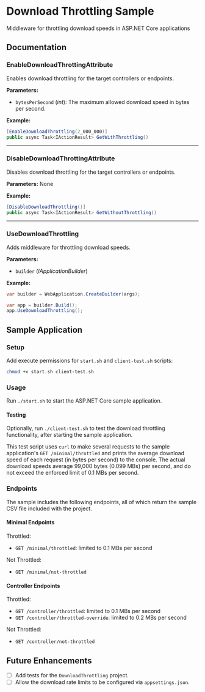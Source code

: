 # Download Throttling Sample

Middleware for throttling download speeds in ASP.NET Core applications

## Documentation

### EnableDownloadThrottingAttribute

Enables download throttling for the target controllers or endpoints.

**Parameters:**

- `bytesPerSecond` (_int_): The maximum allowed download speed in bytes per second.

**Example:**

```csharp
[EnableDownloadThrottling(2_000_000)]
public async Task<IActionResult> GetWithThrottling()
```

<hr>

### DisableDownloadThrottingAttribute

Disables download throttling for the target controllers or endpoints.

**Parameters:** None

**Example:**

```csharp
[DisableDownloadThrottling()]
public async Task<IActionResult> GetWithoutThrottling()
```

<hr>

### UseDownloadThrottling

Adds middleware for throttling download speeds.

**Parameters:**

- `builder` (_IApplicationBuilder_)

**Example:**

```csharp
var builder = WebApplication.CreateBuilder(args);

var app = builder.Build();
app.UseDownloadThrottling();
```

## Sample Application 

### Setup

Add execute permissions for `start.sh` and `client-test.sh` scripts:

```bash
chmod +x start.sh client-test.sh
```

### Usage

Run `./start.sh` to start the ASP.NET Core sample application. 

#### Testing

Optionally, run `./client-test.sh` to test the download throttling functionality, after starting the sample application.

This test script uses `curl` to make several requests to the sample application's `GET /minimal/throttled` and prints the average download speed of each request (in bytes per second) to the console. The actual download speeds average 99,000 bytes (0.099 MBs) per second, and do not exceed the enforced limit of 0.1 MBs per second.

### Endpoints

The sample includes the following endpoints, all of which return the sample CSV file included with the project.

#### Minimal Endpoints

Throttled:
  - `GET /minimal/throttled`: limited to 0.1 MBs per second
    
Not Throttled:
  - `GET /minimal/not-throttled`

#### Controller Endpoints

Throttled:
  - `GET /controller/throttled`: limited to 0.1 MBs per second
  - `GET /controller/throttled-override`: limited to 0.2 MBs per second

Not Throttled:
  - `GET /controller/not-throttled`

## Future Enhancements

- [ ] Add tests for the `DownloadThrottling` project.
- [ ] Allow the download rate limits to be configured via `appsettings.json`.
